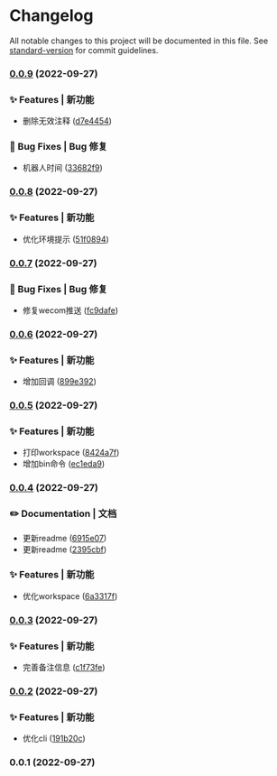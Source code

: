 # Changelog

All notable changes to this project will be documented in this file. See [standard-version](https://github.com/conventional-changelog/standard-version) for commit guidelines.

### [0.0.9](https://github.com/novlan1/light-mp-cli/compare/v0.0.8...v0.0.9) (2022-09-27)


### ✨ Features | 新功能

* 删除无效注释 ([d7e4454](https://github.com/novlan1/light-mp-cli/commit/d7e4454147b36f63b423dfb27ee946bb079b5160))


### 🐛 Bug Fixes | Bug 修复

* 机器人时间 ([33682f9](https://github.com/novlan1/light-mp-cli/commit/33682f9098b135eaf0a4e40e877c95585f1e0515))

### [0.0.8](https://github.com/novlan1/light-mp-cli/compare/v0.0.7...v0.0.8) (2022-09-27)


### ✨ Features | 新功能

* 优化环境提示 ([51f0894](https://github.com/novlan1/light-mp-cli/commit/51f089499a3d0b0103af6bd36b442d7d08d2b5fc))

### [0.0.7](https://github.com/novlan1/light-mp-cli/compare/v0.0.6...v0.0.7) (2022-09-27)


### 🐛 Bug Fixes | Bug 修复

* 修复wecom推送 ([fc9dafe](https://github.com/novlan1/light-mp-cli/commit/fc9dafedad4fe46fb9ea702651be9bc2db83ac72))

### [0.0.6](https://github.com/novlan1/light-mp-cli/compare/v0.0.5...v0.0.6) (2022-09-27)


### ✨ Features | 新功能

* 增加回调 ([899e392](https://github.com/novlan1/light-mp-cli/commit/899e3929fed20da09f6daea2d86e84fee0c767ea))

### [0.0.5](https://github.com/novlan1/light-mp-cli/compare/v0.0.4...v0.0.5) (2022-09-27)


### ✨ Features | 新功能

* 打印workspace ([8424a7f](https://github.com/novlan1/light-mp-cli/commit/8424a7f8145dadd1e393cbfc40593925fab47fcd))
* 增加bin命令 ([ec1eda9](https://github.com/novlan1/light-mp-cli/commit/ec1eda9ef4c74a01f39c84a22b3ddc83df273840))

### [0.0.4](https://github.com/novlan1/light-mp-cli/compare/v0.0.3...v0.0.4) (2022-09-27)


### ✏️ Documentation | 文档

* 更新readme ([6915e07](https://github.com/novlan1/light-mp-cli/commit/6915e07e2548ab1749662ca09a972463ea64b64b))
* 更新readme ([2395cbf](https://github.com/novlan1/light-mp-cli/commit/2395cbfba57f6f7125b57d182bb085e5e6344f02))


### ✨ Features | 新功能

* 优化workspace ([6a3317f](https://github.com/novlan1/light-mp-cli/commit/6a3317f1fa423deb299a54f0b6f3115d90ea2094))

### [0.0.3](https://github.com/novlan1/light-mp-cli/compare/v0.0.2...v0.0.3) (2022-09-27)


### ✨ Features | 新功能

* 完善备注信息 ([c1f73fe](https://github.com/novlan1/light-mp-cli/commit/c1f73fe2e005c0f6ce642406b8e46250d3b3e17d))

### [0.0.2](https://github.com/novlan1/light-mp-cli/compare/v0.0.1...v0.0.2) (2022-09-27)


### ✨ Features | 新功能

* 优化cli ([191b20c](https://github.com/novlan1/light-mp-cli/commit/191b20c9f5f50848f23763a9cab6359b5efd4952))

### 0.0.1 (2022-09-27)
